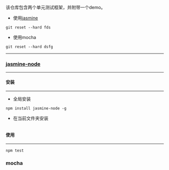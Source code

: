 该仓库包含两个单元测试框架，并附带一个demo。

- 使用[jasmine](https://github.com/mhevery/jasmine-node)

```git
git reset --hard fds
```

- 使用mocha

```git
git reset --hard dsfg
```

---

### [jasmine-node](https://github.com/mhevery/jasmine-node)

---

#### 安装

---

- 全局安装
```npm
npm install jasmine-node -g
```
- 在当前文件夹安装
```npm install
```
#### 使用

---

```npm
npm test
```

### mocha